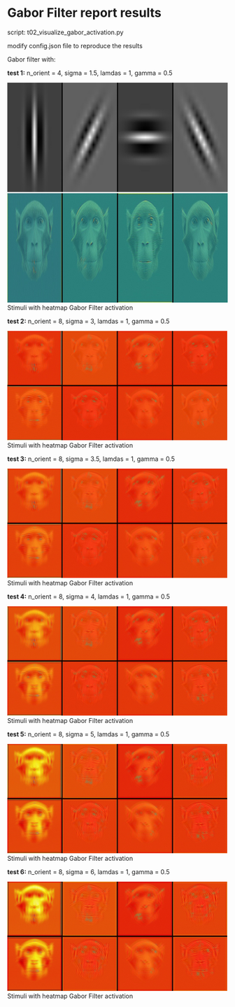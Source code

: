 # Gabor Filter report results

script: t02_visualize_gabor_activation.py

modify config.json file to reproduce the results

Gabor filter with:

**test 1:** n_orient = 4, sigma = 1.5, lamdas = 1, gamma = 0.5

<img src='../../img/gabor_filters_sig1.5_gam0.5.jpeg' height="250">
<img src='../../img/heatmap_gabor_filters_sig1.5_gam0.5.jpeg' height="250">
Stimuli with heatmap Gabor Filter activation

**test 2:** n_orient = 8, sigma = 3, lamdas = 1, gamma = 0.5

<img src='../../img/gabor_filter_sig3.jpeg' height="250">
Stimuli with heatmap Gabor Filter activation

**test 3:** n_orient = 8, sigma = 3.5, lamdas = 1, gamma = 0.5

<img src='../../img/gabor_filter_sig3.5.jpeg' height="250">
Stimuli with heatmap Gabor Filter activation

**test 4:** n_orient = 8, sigma = 4, lamdas = 1, gamma = 0.5

<img src='../../img/gabor_filter_sig4.jpeg' height="250">
Stimuli with heatmap Gabor Filter activation

**test 5:** n_orient = 8, sigma = 5, lamdas = 1, gamma = 0.5

<img src='../../img/gabor_filter_sig5.jpeg' height="250">
Stimuli with heatmap Gabor Filter activation

**test 6:** n_orient = 8, sigma = 6, lamdas = 1, gamma = 0.5

<img src='../../img/gabor_filter_sig6.jpeg' height="250">
Stimuli with heatmap Gabor Filter activation
